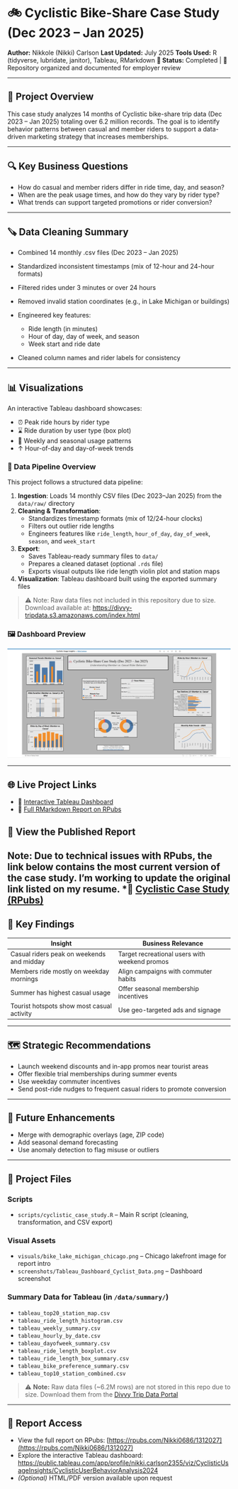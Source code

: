 # 🚲 Cyclistic Bike-Share Case Study (Dec 2023 – Jan 2025)

**Author:** Nikkole (Nikki) Carlson
**Last Updated:** July 2025
**Tools Used:** R (tidyverse, lubridate, janitor), Tableau, RMarkdown
**🌟 Status:** Completed | 📁 Repository organized and documented for employer review

---

## 📌 Project Overview

This case study analyzes 14 months of Cyclistic bike-share trip data (Dec 2023 – Jan 2025) totaling over 6.2 million records. The goal is to identify behavior patterns between casual and member riders to support a data-driven marketing strategy that increases memberships.

---

## 🔍 Key Business Questions

* How do casual and member riders differ in ride time, day, and season?
* When are the peak usage times, and how do they vary by rider type?
* What trends can support targeted promotions or rider conversion?

---

## 🪚 Data Cleaning Summary

* Combined 14 monthly .csv files (Dec 2023 – Jan 2025)
* Standardized inconsistent timestamps (mix of 12-hour and 24-hour formats)
* Filtered rides under 3 minutes or over 24 hours
* Removed invalid station coordinates (e.g., in Lake Michigan or buildings)
* Engineered key features:

  * Ride length (in minutes)
  * Hour of day, day of week, and season
  * Week start and ride date
* Cleaned column names and rider labels for consistency

---

## 📊 Visualizations

An interactive Tableau dashboard showcases:

* ⏰ Peak ride hours by rider type
* ⌛ Ride duration by user type (box plot)
* 📅 Weekly and seasonal usage patterns
* ↑ Hour-of-day and day-of-week trends

### 🔄 Data Pipeline Overview

This project follows a structured data pipeline:

1. **Ingestion**: Loads 14 monthly CSV files (Dec 2023–Jan 2025) from the `data/raw/` directory  
2. **Cleaning & Transformation**:  
   - Standardizes timestamp formats (mix of 12/24-hour clocks)  
   - Filters out outlier ride lengths  
   - Engineers features like `ride_length`, `hour_of_day`, `day_of_week`, `season`, and `week_start`  
3. **Export**:  
   - Saves Tableau-ready summary files to `data/`  
   - Prepares a cleaned dataset (optional `.rds` file)  
   - Exports visual outputs like ride length violin plot and station maps  
4. **Visualization**: Tableau dashboard built using the exported summary files

> ⚠️ Note: Raw data files not included in this repository due to size.  
> Download available at: https://divvy-tripdata.s3.amazonaws.com/index.html

### 🖼️ Dashboard Preview  
![Cyclistic Tableau Dashboard](Screenshots/Tableau_Dashboard_Cyclist_Dashboard_Pic.png)

---

## 🌐 Live Project Links

* 🔗 [Interactive Tableau Dashboard](https://public.tableau.com/app/profile/nikki.carlson2355/viz/CyclisticUsageInsights/CyclisticUserBehaviorAnalysis2024)
* 📄 [Full RMarkdown Report on RPubs](https://rpubs.com/Nikki0686/1312027)
## 📄 View the Published Report
Note: Due to technical issues with RPubs, the link below contains the most current version of the case study.
I’m working to update the original link listed on my resume.
*🔗 [Cyclistic Case Study (RPubs)](https://rpubs.com/Nikki0686/1334937)
---

## 🧠 Key Findings

| Insight                                    | Business Relevance                            |
| ------------------------------------------ | --------------------------------------------- |
| Casual riders peak on weekends and midday  | Target recreational users with weekend promos |
| Members ride mostly on weekday mornings    | Align campaigns with commuter habits          |
| Summer has highest casual usage            | Offer seasonal membership incentives          |
| Tourist hotspots show most casual activity | Use geo-targeted ads and signage              |

---

## 🗺️ Strategic Recommendations

* Launch weekend discounts and in-app promos near tourist areas
* Offer flexible trial memberships during summer events
* Use weekday commuter incentives
* Send post-ride nudges to frequent casual riders to promote conversion

---

## 🤮 Future Enhancements

* Merge with demographic overlays (age, ZIP code)
* Add seasonal demand forecasting
* Use anomaly detection to flag misuse or outliers

---

## 📂 Project Files

### Scripts

* `scripts/cyclistic_case_study.R` – Main R script (cleaning, transformation, and CSV export)

### Visual Assets

* `visuals/bike_lake_michigan_chicago.png` – Chicago lakefront image for report intro
* `screenshots/Tableau_Dashboard_Cyclist_Data.png` – Dashboard screenshot

### Summary Data for Tableau (in `/data/summary/`)

* `tableau_top20_station_map.csv`
* `tableau_ride_length_histogram.csv`
* `tableau_weekly_summary.csv`
* `tableau_hourly_by_date.csv`
* `tableau_dayofweek_summary.csv`
* `tableau_ride_length_boxplot.csv`
* `tableau_ride_length_box_summary.csv`
* `tableau_bike_preference_summary.csv`
* `tableau_top10_station_combined.csv`

> ⚠️ **Note:** Raw data files (\~6.2M rows) are not stored in this repo due to size.
> Download them from the [Divvy Trip Data Portal](https://divvy-tripdata.s3.amazonaws.com/index.html)

---

## 📅 Report Access

* View the full report on RPubs: [https://rpubs.com/Nikki0686/1312027](https://rpubs.com/Nikki0686/1312027)
*  Explore the interactive Tableau dashboard:
https://public.tableau.com/app/profile/nikki.carlson2355/viz/CyclisticUsageInsights/CyclisticUserBehaviorAnalysis2024
* *(Optional)* HTML/PDF version available upon request
